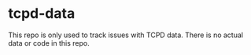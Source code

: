 # tcpd-data
This repo is only used to track issues with TCPD data. There is no actual data or code in this repo.
